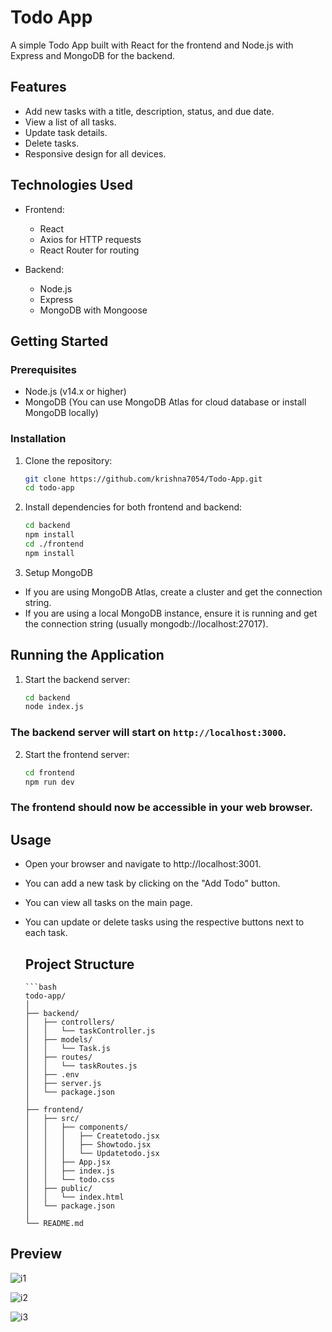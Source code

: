 # Todo App

A simple Todo App built with React for the frontend and Node.js with Express and MongoDB for the backend.

## Features

- Add new tasks with a title, description, status, and due date.
- View a list of all tasks.
- Update task details.
- Delete tasks.
- Responsive design for all devices.

## Technologies Used

- Frontend:
  - React
  - Axios for HTTP requests
  - React Router for routing

- Backend:
  - Node.js
  - Express
  - MongoDB with Mongoose

## Getting Started

### Prerequisites

- Node.js (v14.x or higher)
- MongoDB (You can use MongoDB Atlas for cloud database or install MongoDB locally)

### Installation

1. Clone the repository:
   ```bash
   git clone https://github.com/krishna7054/Todo-App.git
   cd todo-app

2. Install dependencies for both frontend and backend:
   ```bash
   cd backend
   npm install
   cd ./frontend
   npm install
3. Setup MongoDB
- If you are using MongoDB Atlas, create a cluster and get the connection string.
- If you are using a local MongoDB instance, ensure it is running and get the connection string (usually mongodb://localhost:27017).

##  Running the Application
  1. Start the backend server:
     ```bash
     cd backend
     node index.js

   ### The backend server will start on `http://localhost:3000`.
   2. Start the frontend server:
      ```bash
      cd frontend
      npm run dev
   ### The frontend should now be accessible in your web browser.

## Usage
- Open your browser and navigate to http://localhost:3001.
- You can add a new task by clicking on the "Add Todo" button.
- You can view all tasks on the main page.
- You can update or delete tasks using the respective buttons next to each task.


  ## Project Structure

      ```bash
      todo-app/
      │
      ├── backend/
      │   ├── controllers/
      │   │   └── taskController.js
      │   ├── models/
      │   │   └── Task.js
      │   ├── routes/
      │   │   └── taskRoutes.js
      │   ├── .env
      │   ├── server.js
      │   └── package.json
      │
      ├── frontend/
      │   ├── src/
      │   │   ├── components/
      │   │   │   ├── Createtodo.jsx
      │   │   │   ├── Showtodo.jsx
      │   │   │   └── Updatetodo.jsx
      │   │   ├── App.jsx
      │   │   ├── index.js
      │   │   └── todo.css
      │   ├── public/
      │   │   └── index.html
      │   └── package.json
      │
      └── README.md

## Preview
![i1](https://github.com/krishna7054/Todo-App/assets/102844052/39fbfeee-083f-454d-ac87-ccc3553fbc1f)

![i2](https://github.com/krishna7054/Todo-App/assets/102844052/29f2975c-1718-42e3-b792-8e36da22bc19)


![i3](https://github.com/krishna7054/Todo-App/assets/102844052/85cacea2-5f5e-488e-b039-cf77c652ed02)

